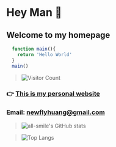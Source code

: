 # Hey Man 👋
## Welcome  to my homepage

```javascript
  function main(){
    return 'Hello World'
  }
  main()
```

> ![Visitor Count](https://profile-counter.glitch.me/flyhyy/count.svg)
### 👉 [This is my personal website](http://www.huolazi.top/)
### Email: <newflyhuang@gmail.com>

> ![all-smile's GitHub stats](https://github-readme-stats.vercel.app/api?username=flyhyy&show_icons=true&theme=tokyonight)


> ![Top Langs](https://github-readme-stats.vercel.app/api/top-langs/?username=flyhyy&layout=compact&theme=tokyonight)
<!-- Here are some ideas to get you started:

- 🔭 I’m currently working on ...
- 🌱 I’m currently learning ...
- 👯 I’m looking to collaborate on ...
- 🤔 I’m looking for help with ...
- 💬 Ask me about ...
- 📫 How to reach me: ...
- 😄 Pronouns: ...
- ⚡ Fun fact: ... -->




 
